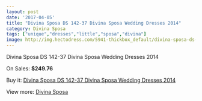```yaml
---
layout: post
date: '2017-04-05'
title: "Divina Sposa DS 142-37 Divina Sposa Wedding Dresses 2014"
category: Divina Sposa
tags: ["unique","dresses","little","sposa","divina"]
image: http://img.hectodress.com/5941-thickbox_default/divina-sposa-ds-142-37-divina-sposa-wedding-dresses-2014.jpg
---
```

Divina Sposa DS 142-37 Divina Sposa Wedding Dresses 2014

On Sales: **$249.76**
<a href="https://www.hectodress.com/divina-sposa/2911-divina-sposa-ds-142-37-divina-sposa-wedding-dresses-2014.html"><amp-img layout="responsive" width="600" height="600" src="//img.hectodress.com/5941-thickbox_default/divina-sposa-ds-142-37-divina-sposa-wedding-dresses-2014.jpg" alt="Divina Sposa DS 142-37 Divina Sposa Wedding Dresses 2014 0" /></a>
<a href="https://www.hectodress.com/divina-sposa/2911-divina-sposa-ds-142-37-divina-sposa-wedding-dresses-2014.html"><amp-img layout="responsive" width="600" height="600" src="//img.hectodress.com/5942-thickbox_default/divina-sposa-ds-142-37-divina-sposa-wedding-dresses-2014.jpg" alt="Divina Sposa DS 142-37 Divina Sposa Wedding Dresses 2014 1" /></a>

Buy it: [Divina Sposa DS 142-37 Divina Sposa Wedding Dresses 2014](https://www.hectodress.com/divina-sposa/2911-divina-sposa-ds-142-37-divina-sposa-wedding-dresses-2014.html "Divina Sposa DS 142-37 Divina Sposa Wedding Dresses 2014")

View more: [Divina Sposa](https://www.hectodress.com/50-divina-sposa "Divina Sposa")